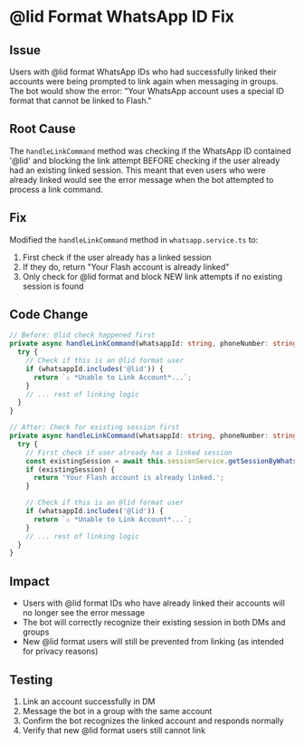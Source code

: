 # @lid Format WhatsApp ID Fix

## Issue
Users with @lid format WhatsApp IDs who had successfully linked their accounts were being prompted to link again when messaging in groups. The bot would show the error: "Your WhatsApp account uses a special ID format that cannot be linked to Flash."

## Root Cause
The `handleLinkCommand` method was checking if the WhatsApp ID contained '@lid' and blocking the link attempt BEFORE checking if the user already had an existing linked session. This meant that even users who were already linked would see the error message when the bot attempted to process a link command.

## Fix
Modified the `handleLinkCommand` method in `whatsapp.service.ts` to:
1. First check if the user already has a linked session
2. If they do, return "Your Flash account is already linked"
3. Only check for @lid format and block NEW link attempts if no existing session is found

## Code Change
```typescript
// Before: @lid check happened first
private async handleLinkCommand(whatsappId: string, phoneNumber: string): Promise<string> {
  try {
    // Check if this is an @lid format user
    if (whatsappId.includes('@lid')) {
      return `⚠️ *Unable to Link Account*...`;
    }
    // ... rest of linking logic
  }
}

// After: Check for existing session first
private async handleLinkCommand(whatsappId: string, phoneNumber: string): Promise<string> {
  try {
    // First check if user already has a linked session
    const existingSession = await this.sessionService.getSessionByWhatsappId(whatsappId);
    if (existingSession) {
      return 'Your Flash account is already linked.';
    }

    // Check if this is an @lid format user
    if (whatsappId.includes('@lid')) {
      return `⚠️ *Unable to Link Account*...`;
    }
    // ... rest of linking logic
  }
}
```

## Impact
- Users with @lid format IDs who have already linked their accounts will no longer see the error message
- The bot will correctly recognize their existing session in both DMs and groups
- New @lid format users will still be prevented from linking (as intended for privacy reasons)

## Testing
1. Link an account successfully in DM
2. Message the bot in a group with the same account
3. Confirm the bot recognizes the linked account and responds normally
4. Verify that new @lid format users still cannot link